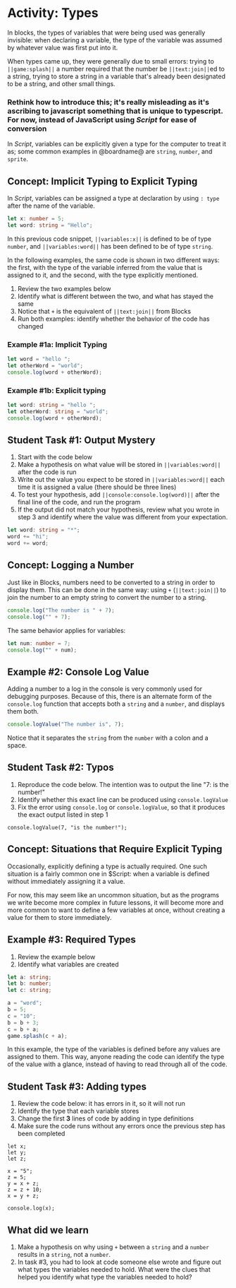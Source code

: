 # Activity: Types

In blocks, the types of variables that were being used was generally invisible: when declaring a variable, the type of the variable was assumed by whatever value was first put into it.

When types came up, they were generally due to small errors: trying to ``||game:splash||`` a number required that the number be ``||text:join||``ed to a string, trying to store a string in a variable that's already been designated to be a string, and other small things.

### Rethink how to introduce this; it's really misleading as it's ascribing to javascript something that is unique to typescript. For now, instead of JavaScript using $Script$ for ease of conversion

In $Script$, variables can be explicitly given a type for the computer to treat it as; some common examples in @boardname@ are ``string``, ``number``, and ``sprite``.

## Concept: Implicit Typing to Explicit Typing

In $Script$, variables can be assigned a type at declaration by using ``: type`` after the name of the variable.

```typescript
let x: number = 5;
let word: string = "Hello";
```

In this previous code snippet, ``||variables:x||`` is defined to be of type ``number``, and ``||variables:word||`` has been defined to be of type ``string``.

In the following examples, the same code is shown in two different ways: the first, with the type of the variable inferred from the value that is assigned to it, and the second, with the type explicitly mentioned.

1. Review the two examples below
2. Identify what is different between the two, and what has stayed the same
3. Notice that ``+`` is the equivalent of ``||text:join||`` from Blocks
4. Run both examples: identify whether the behavior of the code has changed

### Example #1a: Implicit Typing

```typescript
let word = "hello ";
let otherWord = "world";
console.log(word + otherWord);
```

### Example #1b: Explicit typing

```typescript
let word: string = "hello ";
let otherWord: string = "world";
console.log(word + otherWord);
```

## Student Task #1: Output Mystery

1. Start with the code below
2. Make a hypothesis on what value will be stored in ``||variables:word||`` after the code is run
3. Write out the value you expect to be stored in ``||variables:word||`` each time it is assigned a value (there should be three lines)
4. To test your hypothesis, add ``||console:console.log(word)||`` after the final line of the code, and run the program
5. If the output did not match your hypothesis, review what you wrote in step 3 and identify where the value was different from your expectation.

```typescript
let word: string = "*";
word += "hi";
word += word;
```

## Concept: Logging a Number

Just like in Blocks, numbers need to be converted to a string in order to display them. This can be done in the same way: using ``+`` (``||text:join||``) to join the number to an empty string to convert the number to a string.

```typescript
console.log("The number is " + 7);
console.log("" + 7);
```

The same behavior applies for variables:

```typescript
let num: number = 7;
console.log("" + num);
```

## Example #2: Console Log Value

Adding a number to a log in the console is very commonly used for debugging purposes. Because of this, there is an alternate form of the ``console.log`` function that accepts both a ``string`` and a ``number``, and displays them both.

```typescript
console.logValue("The number is", 7);
```

Notice that it separates the ``string`` from the ``number`` with a colon and a space.

## Student Task #2: Typos

1. Reproduce the code below. The intention was to output the line "7: is the number!"
2. Identify whether this exact line can be produced using ``console.logValue``
3. Fix the error using ``console.log`` or ``console.logValue``, so that it produces the exact output listed in step 1

```typescript-ignore
console.logValue(7, "is the number!");
```

## Concept: Situations that Require Explicit Typing

Occasionally, explicitly defining a type is actually required. One such situation is a fairly common one in $Script: when a variable is defined without immediately assigning it a value.

For now, this may seem like an uncommon situation, but as the programs we write become more complex in future lessons, it will become more and more common to want to define a few variables at once, without creating a value for them to store immediately.

## Example #3: Required Types

1. Review the example below
2. Identify what variables are created

```typescript
let a: string;
let b: number;
let c: string;

a = "word";
b = 5;
c = "10";
b = b + 3;
c = b + a;
game.splash(c + a);
```

In this example, the type of the variables is defined before any values are assigned to them. This way, anyone reading the code can identify the type of the value with a glance, instead of having to read through all of the code.

## Student Task #3: Adding types

1. Review the code below: it has errors in it, so it will not run
2. Identify the type that each variable stores
3. Change the first **3** lines of code by adding in type definitions
4. Make sure the code runs without any errors once the previous step has been completed

```typescript-ignore
let x;
let y;
let z;

x = "5";
z = 5;
y = x + z;
z = z + 10;
x = y + z;

console.log(x);
```

## What did we learn

1. Make a hypothesis on why using ``+`` between a ``string`` and a ``number`` results in a ``string``, not a ``number``.
2. In task #3, you had to look at code someone else wrote and figure out what types the variables needed to hold. What were the clues that helped you identify what type the variables needed to hold?